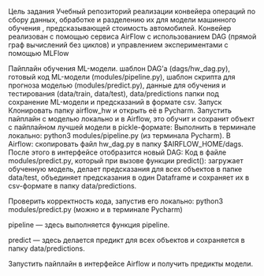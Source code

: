 Цель задания
Учебный репозиторий реализации конвейера операций по сбору данных, обработке и разделению их для модели машинного обучения , предсказывающей стоимость автомобилей. Конвейер реализован с помощью сервиса AirFlow с использованием DAG (прямой граф вычислений без циклов) и управлением экспериментами с помощью MLFlow

Пайплайн обучения ML-модели.
шаблон DAG’а (dags/hw_dag.py),
готовый код ML-модели (modules/pipeline.py),
шаблон скрипта для прогноза моделью (modules/predict.py),
данные для обучения и тестирования (data/train, data/test),
data/predictions папки под сохранение ML-модели и предсказаний в формате csv.
Запуск
Клонировать папку airflow_hw и открыть её в Pycharm.
Запустить пайплайн с моделью локально и в Airflow, это обучит и сохранит объект с пайплайном лучшей модели в pickle-формате:
Выполнить в терминале локально: python3 modules/pipeline.py (из терминала Pycharm).
В Airflow: скопировать файл hw_dag.py в папку $AIRFLOW_HOME/dags.
После этого в интерфейсе отобразится новый DAG:
Код в файле modules/predict.py, который при вызове функции predict(): загружает обученную модель, делает предсказания для всех объектов в папке data/test, объединяет предсказания в один Dataframe и сохраняет их в csv-формате в папку data/predictions.

Проверить корректность кода, запустив его локально: python3 modules/predict.py (можно и в терминале Pycharm)

pipeline — здесь выполняется функция pipeline.

predict — здесь делается предикт для всех объектов и сохраняется в папку data/predictions.

Запустить пайплайн в интерфейсе Airflow и получить предикты модели.
